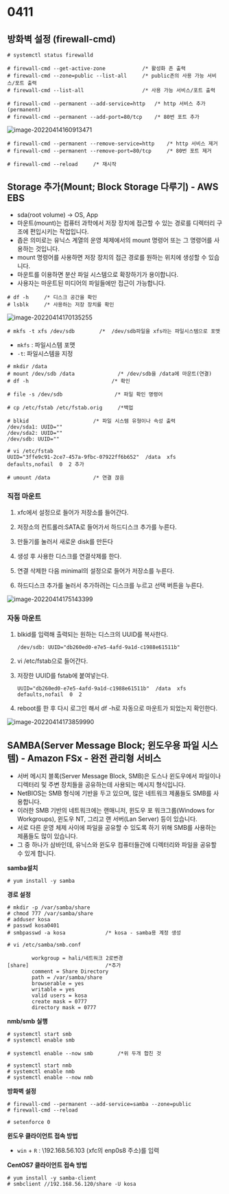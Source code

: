 0411
=============================================================

## 방화벽 설정 (firewall-cmd)

```
# systemctl status firewalld
```

```
# firewall-cmd --get-active-zone			/* 활성화 존 출력
# firewall-cmd --zone=public --list-all		/* public존의 사용 가능 서비스/포트 출력
# firewall-cmd --list-all					/* 사용 가능 서비스/포트 출력
```

```
# firewall-cmd --permanent --add-service=http	/* http 서비스 추가(permanent)
# firewall-cmd --permanent --add-port=80/tcp	/* 80번 포트 추가
```

![image-20220414160913471](./md-images/0411/image-20220414160913471.png)

```
# firewall-cmd --permanent --remove-service=http	/* http 서비스 제거
# firewall-cmd --permanent --remove-port=80/tcp		/* 80번 포트 제거
```

```
# firewall-cmd --reload		/* 재시작
```



## Storage 추가(Mount; Block Storage 다루기) - AWS EBS

* sda(root volume) -> OS, App
* 마운트(mount)는 컴퓨터 과학에서 저장 장치에 접근할 수 있는 경로를 디렉터리 구조에 편입시키는 작업입니다. 
* 좁은 의미로는 유닉스 계열의 운영 체제에서의 mount 명령어 또는 그 명령어를 사용하는 것입니다.
* mount 명령어를 사용하면 저장 장치의 접근 경로를 원하는 위치에 생성할 수 있습니다.
* 마운트를 이용하면 분산 파일 시스템으로 확장하기가 용이합니다. 
* 사용자는 마운트된 미디어의 파일들에만 접근이 가능합니다.

```
# df -h		/* 디스크 공간을 확인
# lsblk		/* 사용하는 저장 장치를 확인
```

![image-20220414170135255](./md-images/0411/image-20220414170135255.png)

  ```
  # mkfs -t xfs /dev/sdb		/*  /dev/sdb파일을 xfs라는 파일시스템으로 포맷
  ```

* `mkfs` : 파일시스템 포맷
* `-t`: 파일시스템을 지정

```
# mkdir /data
# mount /dev/sdb /data		 	    /* /dev/sdb을 /data에 마운트(연결)
# df -h							  /* 확인

# file -s /dev/sdb				   /* 파일 확인 명령어

# cp /etc/fstab /etc/fstab.orig		/*백업
```

```
# blkid						/* 파일 시스템 유형이나 속성 출력
/dev/sda1: UUID=""
/dev/sda2: UUID=""
/dev/sdb: UUID=""

# vi /etc/fstab
UUID="3ffe9c91-2ce7-457a-9fbc-07922ff6b652"  /data  xfs  defaults,nofail  0  2 추가

# umount /data				/* 연결 끊음
```

###   

### 직접 마운트

1. xfc에서 설정으로 들어가 저장소를 들어간다. 

2. 저장소의 컨트롤러:SATA로 들어가서 하드디스크 추가를 누른다.

3. 만들기를 눌러서 새로운 disk를 만든다  

4. 생성 후 사용한 디스크를 연결삭제를 한다.

5. 연결 삭제한 다음 minimal의 설정으로 들어가 저장소를 누른다.

6. 하드디스크 추가를 눌러서 추가하려는 디스크를 누르고 선택 버튼을 누른다.

![image-20220414175143399](./md-images/0411/image-20220414175143399.png)



### 자동 마운트

1. blkid를 입력해 출력되는 원하는 디스크의 UUID를 복사한다.

   ```
   /dev/sdb: UUID="db260ed0-e7e5-4afd-9a1d-c1988e61511b"
   ```

2. vi /etc/fstab으로 들어간다.

3. 저장한 UUID를 fstab에 붙여넣는다.

   ```
   UUID="db260ed0-e7e5-4afd-9a1d-c1988e61511b"  /data  xfs  defaults,nofail  0  2
   ```

4. reboot를 한 후 다시 로그인 해서 df -h로 자동으로 마운트가 되었는지 확인한다.

![image-20220414173859990](./md-images/0411/image-20220414173859990.png)



## SAMBA(Server Message Block; 윈도우용 파일 시스템) - Amazon FSx  - 완전 관리형 서비스

* 서버 메시지 블록(Server Message Block, SMB)은 도스나 윈도우에서 파일이나 디렉터리 및 주변 장치들을 공유하는데 사용되는 메시지 형식입니다.
*  NetBIOS는 SMB 형식에 기반을 두고 있으며, 많은 네트워크 제품들도 SMB를 사용합니다. 
* 이러한 SMB 기반의 네트워크에는 랜매니저, 윈도우 포 워크그룹(Windows for Workgroups), 윈도우 NT, 그리고 랜 서버(Lan Server) 등이 있습니다. 
* 서로 다른 운영 체제 사이에 파일을 공유할 수 있도록 하기 위해 SMB를 사용하는 제품들도 많이 있습니다. 
* 그 중 하나가 삼바인데, 유닉스와 윈도우 컴퓨터들간에 디렉터리와 파일을 공유할 수 있게 합니다.



**samba설치**

```
# yum install -y samba
```



**경로 설정**

```
# mkdir -p /var/samba/share
# chmod 777 /var/samba/share
# adduser kosa
# passwd kosa0401
# smbpasswd -a kosa				/* kosa - samba용 계정 생성
```

```
# vi /etc/samba/smb.conf

        workgroup = hali/네트워크 2로변경
[share]							/*추가
        comment = Share Directory
        path = /var/samba/share
        browserable = yes
        writable = yes
        valid users = kosa
        create mask = 0777
        directory mask = 0777
```



**nmb/smb 실행**

```
# systemctl start smb
# systemctl enable smb

# systemctl enable --now smb		/*위 두개 합친 것
```

```]
# systemctl start nmb
# systemctl enable nmb
# systemctl enable --now nmb
```



**방화벽 설정**

```
# firewall-cmd --permanent --add-service=samba --zone=public
# firewall-cmd --reload

# setenforce 0
```



**윈도우 클라이언트 접속 방법**

* `win` + `R` : \\192.168.56.103 (xfc의 enp0s8 주소)를 입력

**CentOS7 클라이언트 접속 방법**

```
# yum install -y samba-client
# smbclient //192.168.56.120/share -U kosa
```

